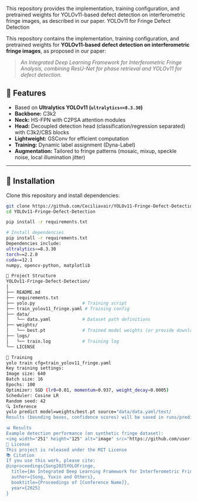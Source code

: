 This repository provides the implementation, training configuration, and pretrained weights for YOLOv11-based defect detection on interferometric fringe images, as described in our paper.
YOLOv11 for Fringe Defect Detection

This repository contains the implementation, training configuration, and pretrained weights for 
**YOLOv11-based defect detection on interferometric fringe images**, as proposed in our paper:

> *An Integrated Deep Learning Framework for Interferometric Fringe Analysis, combining ResU-Net for phase retrieval and YOLOv11 for defect detection.*  
## 📌 Features
- Based on **Ultralytics YOLOv11 (`ultralytics==8.3.30`)**
- **Backbone:** C3k2  
- **Neck:** HS-FPN with C2PSA attention modules  
- **Head:** Decoupled detection head (classification/regression separated) with C3k2/CBS blocks  
- **Lightweight:** GSConv for efficient computation  
- **Training:** Dynamic label assignment (Dyna-Label)  
- **Augmentation:** Tailored to fringe patterns (mosaic, mixup, speckle noise, local illumination jitter)

---

## 🔧 Installation

Clone this repository and install dependencies:

```bash
git clone https://github.com/Ceciliavair/YOLOv11-Fringe-Defect-Detection.git
cd YOLOv11-Fringe-Defect-Detection

pip install -r requirements.txt

# Install dependencies
pip install -r requirements.txt
Dependencies include:
ultralytics==8.3.30
torch==2.2.0
cuda==12.1
numpy, opencv-python, matplotlib

📂 Project Structure
YOLOv11-Fringe-Defect-Detection/
│
├── README.md
├── requirements.txt
├── yolo.py                  # Training script
├── train_yolov11_fringe.yaml # Training config
├── data/
│   └── data.yaml            # Dataset path definitions
├── weights/
│   └── best.pt              # Trained model weights (or provide download link)
├── logs/
│   └── train.log            # Training log
└── LICENSE

🚀 Training
yolo train cfg=train_yolov11_fringe.yaml
Key training settings:
Image size: 640
Batch size: 16
Epochs: 100
Optimizer: SGD (lr0=0.01, momentum=0.937, weight_decay=0.0005)
Scheduler: Cosine LR
Random seed: 42
🔍 Inference
yolo predict model=weights/best.pt source="data/data.yaml/test/
Results (bounding boxes, confidence scores) will be saved in runs/predict/.

📊 Results
Example detection performance (on synthetic fringe dataset):
<img width="251" height="125" alt="image" src="https://github.com/user-attachments/assets/fd8967df-7d42-4005-a816-cef5e36e47be" />
📜 License
This project is released under the MIT License
📚 Citation
If you use this work, please cite:
@inproceedings{Song2025YOLOFringe,
  title={An Integrated Deep Learning Framework for Interferometric Fringe Analysis},
  author={Song, Yuxin and Others},
  booktitle={Proceedings of [Conference Name]},
  year={2025}
}
